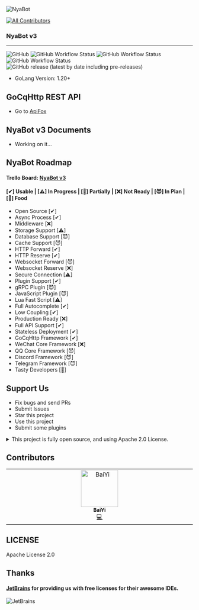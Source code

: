 ![NyaBot](https://socialify.git.ci/Elyart-Network/NyaBot/image?description=1&descriptionEditable=A%20ChatBot%20Framework%20based%20on%20GoLang&language=1&name=1&owner=1&theme=Auto)
<!-- ALL-CONTRIBUTORS-BADGE:START - Do not remove or modify this section -->
[![All Contributors](https://img.shields.io/badge/all_contributors-1-orange.svg?style=flat-square)](#contributors-)
<!-- ALL-CONTRIBUTORS-BADGE:END -->

### NyaBot v3

-----

![GitHub](https://img.shields.io/github/license/Elyart-Network/NyaBot?style=flat-square) ![GitHub Workflow Status](https://img.shields.io/github/actions/workflow/status/Elyart-Network/NyaBot/commit-check.yml?label=check&style=flat-square) ![GitHub Workflow Status](https://img.shields.io/github/actions/workflow/status/Elyart-Network/NyaBot/docker-dev.yml?label=image&style=flat-square) ![GitHub Workflow Status](https://img.shields.io/github/actions/workflow/status/Elyart-Network/NyaBot/build-release.yml?label=build&style=flat-square) ![GitHub release (latest by date including pre-releases)](https://img.shields.io/github/v/release/Elyart-Network/NyaBot?include_prereleases&style=flat-square)

- GoLang Version: 1.20+

## GoCqHttp REST API

- Go to [ApiFox](https://www.apifox.cn/apidoc/shared-2a26dd5d-8520-47f5-9080-3614b97009ec)

## NyaBot v3 Documents

- Working on it...

## NyaBot Roadmap

#### Trello Board: [NyaBot v3](https://trello.com/b/8R24wSjo/nyabot-v3)

#### [✔] Usable | [⚠] In Progress | [👻] Partially | [❌] Not Ready | [😈] In Plan | [🍪] Food

- Open Source [✔]
- Async Process [✔]
- Middleware [❌]
- Storage Support [⚠]
- Database Support [😈]
- Cache Support [😈]
- HTTP Forward [✔]
- HTTP Reserve [✔]
- Websocket Forward [😈]
- Websocket Reserve [❌]
- Secure Connection [⚠]
- Plugin Support [✔]
- gRPC Plugin [😈]
- JavaScript Plugin [😈]
- Lua Fast Script [⚠]
- Full Autocomplete [✔]
- Low Coupling [✔]
- Production Ready [❌]
- Full API Support [✔]
- Stateless Deployment [✔]
- GoCqHttp Framework [✔]
- WeChat Core Framework [❌]
- QQ Core Framework [😈]
- Discord Framework [😈]
- Telegram Framework [😈]
- Tasty Developers [🍪]

## Support Us

- Fix bugs and send PRs
- Submit Issues
- Star this project
- Use this project
- Submit some plugins

<details>
  <summary>This project is fully open source, and using Apache 2.0 License.</summary>
  In case our cookies show up on your doorstep one day, please accept it! 😉
</details>

## Contributors

<!-- ALL-CONTRIBUTORS-LIST:START - Do not remove or modify this section -->
<!-- prettier-ignore-start -->
<!-- markdownlint-disable -->
<table>
  <tbody>
    <tr>
      <td align="center" valign="top" width="14.28%"><a href="http://baiyi.moe"><img src="https://avatars.githubusercontent.com/u/25338540?v=4?s=100" width="100px;" alt="BaiYi"/><br /><sub><b>BaiYi</b></sub></a><br /><a href="https://github.com/Elyart-Network/NyaBot/commits?author=WhiteElytra" title="Code">💻</a></td>
    </tr>
  </tbody>
</table>

<!-- markdownlint-restore -->
<!-- prettier-ignore-end -->

<!-- ALL-CONTRIBUTORS-LIST:END -->
<!-- prettier-ignore-start -->
<!-- markdownlint-disable -->

<!-- markdownlint-restore -->
<!-- prettier-ignore-end -->

<!-- ALL-CONTRIBUTORS-LIST:END -->

## LICENSE

Apache License 2.0

## Thanks

#### [JetBrains](https://www.jetbrains.com/?from=NyaBot) for providing us with free licenses for their awesome IDEs.

![JetBrains](https://www.jetbrains.com/company/brand/img/jetbrains_logo.png)
